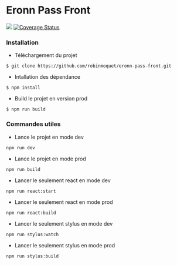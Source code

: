 # Eronn Pass Front

[![](https://travis-ci.org/robinmoquet/eronn-pass-front.svg?branch=master)](https://travis-ci.org/robinmoquet/eronn-pass-front.svg?branch=master)
[![Coverage Status](https://coveralls.io/repos/github/robinmoquet/eronn-pass-front/badge.svg?branch=master)](https://coveralls.io/github/robinmoquet/eronn-pass-front?branch=master)

### Installation

* Téléchargement du projet
```
$ git clone https://github.com/robinmoquet/eronn-pass-front.git
```

* Intallation des dépendance
```
$ npm install
```

* Build le projet en version prod
```
$ npm run build
```


### Commandes utiles

* Lance le projet en mode dev
```
npm run dev
```
* Lance le projet en mode prod
```
npm run build
```
* Lancer le seulement react en mode dev
```
npm run react:start
```
* Lancer le seulement react en mode prod
```
npm run react:build
```
* Lancer le seulement stylus en mode dev
```
npm run stylus:watch
```
* Lancer le seulement stylus en mode prod
```
npm run stylus:build
```
